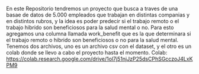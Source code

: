 En este Repositorio tendremos un proyecto que busca a traves de una basae de datos de 5.000 empleados que trabajan en distintas companias y en distintos rubros, y la idea es poder
predecir si el trabajo remoto o el trabajo hibrido son beneficiosos para la salud mental o no. Para esto agregamos una columna llamada 
work_benefit que es la que determinara si el trabajo remoto o hibrido son beneficiosos o no para la salud mental.
Tenemos dos archivos, uno es un archivo csv con el dataset, y el otro es un colab donde se llevo a cabo el proyecto hasta el momento.
Colab: https://colab.research.google.com/drive/1ol7j51njJzP25dsCPhSGcczoJ4LxKPM9
